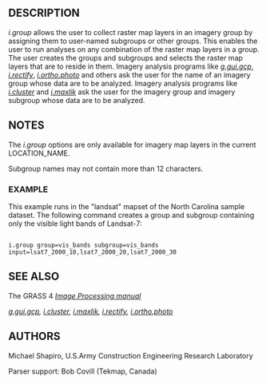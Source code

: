 
## DESCRIPTION

*i.group* allows the user to collect raster map layers in an imagery
group by assigning them to user-named subgroups or other groups. This
enables the user to run analyses on any combination of the raster map layers
in a group. The user creates the groups and subgroups and selects the
raster map layers that are to reside in them. Imagery analysis programs like
*[g.gui.gcp](g.gui.gcp.html)*,
*[i.rectify](i.rectify.html)*,
*[i.ortho.photo](i.ortho.photo.html)* and
others ask the user for the name of an imagery group whose data are to be
analyzed. Imagery analysis programs like
*[i.cluster](i.cluster.html)* and
*[i.maxlik](i.maxlik.html)* ask the user for the imagery group
and imagery subgroup whose data are to be analyzed.

## NOTES

The *i.group* options are only available for
imagery map layers in the current LOCATION\_NAME.

Subgroup names may not contain more than 12 characters.

### EXAMPLE

This example runs in the "landsat" mapset of the North Carolina sample
dataset. The following command creates a group and subgroup containing
only the visible light bands of Landsat-7:

```

i.group group=vis_bands subgroup=vis_bands input=lsat7_2000_10,lsat7_2000_20,lsat7_2000_30

```

## SEE ALSO

The GRASS 4 *[Image
Processing manual](https://grass.osgeo.org/gdp/imagery/grass4_image_processing.pdf)*

*[g.gui.gcp](g.gui.gcp.html),
[i.cluster](i.cluster.html),
[i.maxlik](i.maxlik.html),
[i.rectify](i.rectify.html),
[i.ortho.photo](i.ortho.photo.html)*

## AUTHORS

Michael Shapiro,
U.S.Army Construction Engineering
Research Laboratory

Parser support: Bob Covill (Tekmap, Canada)
